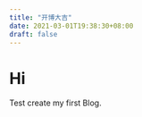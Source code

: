 ```yaml
---
title: "开博大吉"
date: 2021-03-01T19:38:30+08:00
draft: false
---
```


# Hi

Test create my first Blog.